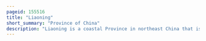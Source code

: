```yaml
---
pageid: 155516
title: "Liaoning"
short_summary: "Province of China"
description: "Liaoning is a coastal Province in northeast China that is the smallest Southernmost and most populous Province in the Region. It has its Capital at Shenyang on the northern Shore of the yellow Sea and is the northernmost coastal Province of the People's Republic of China."
---
```

